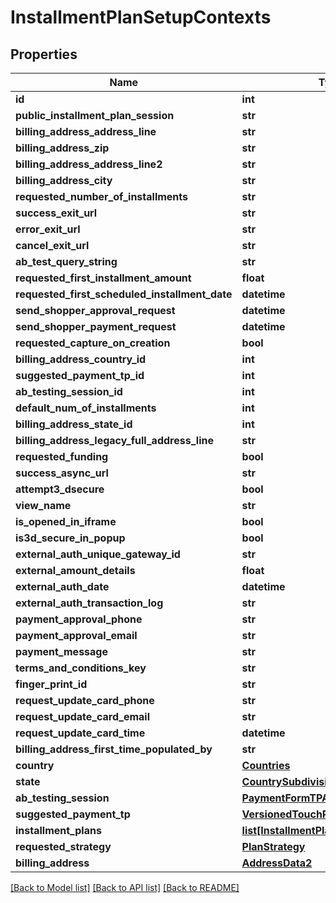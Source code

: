 # InstallmentPlanSetupContexts

## Properties
Name | Type | Description | Notes
------------ | ------------- | ------------- | -------------
**id** | **int** |  | 
**public_installment_plan_session** | **str** |  | [optional] 
**billing_address_address_line** | **str** |  | [optional] 
**billing_address_zip** | **str** |  | [optional] 
**billing_address_address_line2** | **str** |  | [optional] 
**billing_address_city** | **str** |  | [optional] 
**requested_number_of_installments** | **str** |  | [optional] 
**success_exit_url** | **str** |  | [optional] 
**error_exit_url** | **str** |  | [optional] 
**cancel_exit_url** | **str** |  | [optional] 
**ab_test_query_string** | **str** |  | [optional] 
**requested_first_installment_amount** | **float** |  | 
**requested_first_scheduled_installment_date** | **datetime** |  | [optional] 
**send_shopper_approval_request** | **datetime** |  | [optional] 
**send_shopper_payment_request** | **datetime** |  | [optional] 
**requested_capture_on_creation** | **bool** |  | [optional] 
**billing_address_country_id** | **int** |  | [optional] 
**suggested_payment_tp_id** | **int** |  | [optional] 
**ab_testing_session_id** | **int** |  | [optional] 
**default_num_of_installments** | **int** |  | 
**billing_address_state_id** | **int** |  | [optional] 
**billing_address_legacy_full_address_line** | **str** |  | [optional] 
**requested_funding** | **bool** |  | [optional] 
**success_async_url** | **str** |  | [optional] 
**attempt3_dsecure** | **bool** |  | [optional] 
**view_name** | **str** |  | [optional] 
**is_opened_in_iframe** | **bool** |  | 
**is3d_secure_in_popup** | **bool** |  | [optional] 
**external_auth_unique_gateway_id** | **str** |  | [optional] 
**external_amount_details** | **float** |  | 
**external_auth_date** | **datetime** |  | 
**external_auth_transaction_log** | **str** |  | [optional] 
**payment_approval_phone** | **str** |  | [optional] 
**payment_approval_email** | **str** |  | [optional] 
**payment_message** | **str** |  | [optional] 
**terms_and_conditions_key** | **str** |  | [optional] 
**finger_print_id** | **str** |  | [optional] 
**request_update_card_phone** | **str** |  | [optional] 
**request_update_card_email** | **str** |  | [optional] 
**request_update_card_time** | **datetime** |  | [optional] 
**billing_address_first_time_populated_by** | **str** |  | [optional] 
**country** | [**Countries**](Countries.md) |  | [optional] 
**state** | [**CountrySubdivisions**](CountrySubdivisions.md) |  | [optional] 
**ab_testing_session** | [**PaymentFormTPABTestingDefinition**](PaymentFormTPABTestingDefinition.md) |  | [optional] 
**suggested_payment_tp** | [**VersionedTouchPoints**](VersionedTouchPoints.md) |  | [optional] 
**installment_plans** | [**list[InstallmentPlans]**](InstallmentPlans.md) |  | [optional] 
**requested_strategy** | [**PlanStrategy**](PlanStrategy.md) |  | [optional] 
**billing_address** | [**AddressData2**](AddressData2.md) |  | [optional] 

[[Back to Model list]](../README.md#documentation-for-models) [[Back to API list]](../README.md#documentation-for-api-endpoints) [[Back to README]](../README.md)


